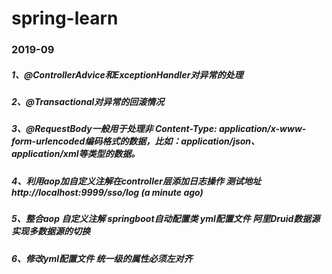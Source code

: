 # spring-learn
### 2019-09
##### 1、@ControllerAdvice和ExceptionHandler对异常的处理
##### 2、@Transactional对异常的回滚情况
##### 3、@RequestBody一般用于处理非 Content-Type: application/x-www-form-urlencoded编码格式的数据，比如：application/json、application/xml等类型的数据。
##### 4、利用aop加自定义注解在controller层添加日志操作 测试地址http://localhost:9999/sso/log (a minute ago)

##### 5、整合aop 自定义注解 springboot自动配置类 yml配置文件 阿里Druid数据源 实现多数据源的切换
##### 6、修改yml配置文件 统一级的属性必须左对齐